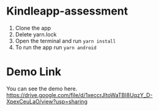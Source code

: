 # Kindleapp-assessment

1. Clone the app
2. Delete yarn.lock
3. Open the terminal and run `yarn install`
4. To run the app run `yarn android`

# Demo Link

You can see the demo here. https://drive.google.com/file/d/1xeccrJltoWaTBI8UqzY_D-XpexCeuLaO/view?usp=sharing
